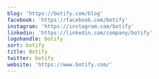 ```yaml
---
blog: 'https://botify.com/blog'
facebook: 'https://facebook.com/botify'
instagram: 'https://instagram.com/botify'
linkedin: 'https://linkedin.com/company/botify'
logohandle: botify
sort: botify
title: Botify
twitter: botify
website: 'https://www.botify.com/'
---
```

